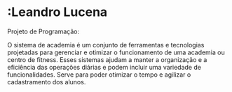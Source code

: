 <h1 align="left" id="macropower-title">:Leandro Lucena</h1>
Projeto de Programação:

O sistema de academia é um conjunto de ferramentas e tecnologias projetadas para gerenciar e otimizar o funcionamento de uma academia ou centro de fitness. Esses sistemas ajudam a manter a organização e a eficiência das operações diárias e podem incluir uma variedade de funcionalidades. Serve para poder otimizar o tempo e agilizar o cadastramento dos alunos.
  
  
	

